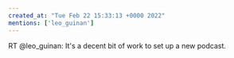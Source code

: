 ```yaml
---
created_at: "Tue Feb 22 15:33:13 +0000 2022"
mentions: ['leo_guinan']
---
```


RT @leo_guinan: It's a decent bit of work to set up a new podcast.
